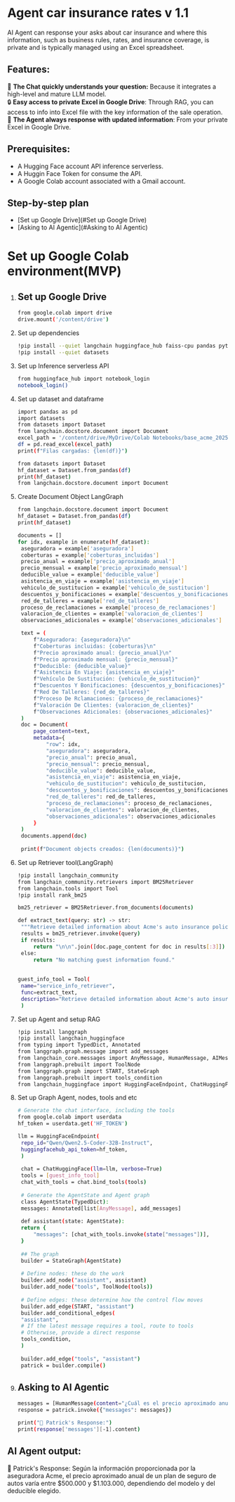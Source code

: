 # Agent car insurance rates v 1.1
AI Agent can response your asks about car insurance and where this information, such as business rules, rates, and insurance coverage, is private and is typically managed using an Excel spreadsheet.

## Features:
🧠 **The Chat quickly understands your question:** Because it integrates a high-level and mature LLM model.  
🔒 **Easy access to private Excel in Google Drive**: Through RAG, you can access to info into Excel file with the key information of the sale operation.  
🔄 **The Agent always response with updated information**: From your private Excel in Google Drive.

## Prerequisites:
- A Hugging Face account API inference serverless.
- A Huggin Face Token for consume the API.
- A Google Colab account associated with a Gmail account.


## Step-by-step plan

- [Set up Google Drive](#Set up Google Drive) 
- [Asking to AI Agentic](#Asking to AI Agentic)



# Set up Google Colab environment(MVP)

1. ## Set up Google Drive
   ```bash
   from google.colab import drive
   drive.mount('/content/drive')

2. Set up dependencies
   ```bash
   !pip install --quiet langchain huggingface_hub faiss-cpu pandas python-dotenv
   !pip install --quiet datasets

3. Set up Inference serverless API
   ```bash
   from huggingface_hub import notebook_login
   notebook_login()

4. Set up dataset and dataframe
   ```bash
   import pandas as pd
   import datasets
   from datasets import Dataset
   from langchain.docstore.document import Document
   excel_path = '/content/drive/MyDrive/Colab Notebooks/base_acme_2025.xlsx'
   df = pd.read_excel(excel_path)
   print(f"Filas cargadas: {len(df)}")
   
   from datasets import Dataset
   hf_dataset = Dataset.from_pandas(df)
   print(hf_dataset)
   from langchain.docstore.document import Document

5. Create Document Object LangGraph
   ```bash
   from langchain.docstore.document import Document
   hf_dataset = Dataset.from_pandas(df)
   print(hf_dataset)
   
   documents = []
   for idx, example in enumerate(hf_dataset):
    aseguradora = example['aseguradora']
    coberturas = example['coberturas_incluidas']
    precio_anual = example['precio_aproximado_anual']
    precio_mensual = example['precio_aproximado_mensual']
    deducible_value = example['deducible_value']
    asistencia_en_viaje = example['asistencia_en_viaje']
    vehiculo_de_sustitucion = example['vehiculo_de_sustitucion']
    descuentos_y_bonificaciones = example['descuentos_y_bonificaciones']
    red_de_talleres = example['red_de_talleres']
    proceso_de_reclamaciones = example['proceso_de_reclamaciones']
    valoracion_de_clientes = example['valoracion_de_clientes']
    observaciones_adicionales = example['observaciones_adicionales']

    text = (
        f"Aseguradora: {aseguradora}\n"
        f"Coberturas incluidas: {coberturas}\n"
        f"Precio aproximado anual: {precio_anual}\n"
        f"Precio aproximado mensual: {precio_mensual}"
        f"Deducible: {deducible_value}"
        f"Asistencia En Viaje: {asistencia_en_viaje}"
        f"Vehículo De Sustitución: {vehiculo_de_sustitucion}"
        f"Descuentos Y Bonificaciones: {descuentos_y_bonificaciones}"
        f"Red De Talleres: {red_de_talleres}"
        f"Proceso De Rclamaciones: {proceso_de_reclamaciones}"
        f"Valoración De Clientes: {valoracion_de_clientes}"
        f"Observaciones Adicionales: {observaciones_adicionales}"
    )
    doc = Document(
        page_content=text,
        metadata={
            "row": idx,
            "aseguradora": aseguradora,
            "precio_anual": precio_anual,
            "precio_mensual": precio_mensual,
            "deducible_value": deducible_value,
            "asistencia_en_viaje": asistencia_en_viaje,
            "vehiculo_de_sustitucion": vehiculo_de_sustitucion,
            "descuentos_y_bonificaciones": descuentos_y_bonificaciones,
            "red_de_talleres": red_de_talleres,
            "proceso_de_reclamaciones": proceso_de_reclamaciones,
            "valoracion_de_clientes": valoracion_de_clientes,
            "observaciones_adicionales": observaciones_adicionales
        }
    )
    documents.append(doc)
    
    print(f"Document objects creados: {len(documents)}")

6. Set up Retriever tool(LangGraph)
   ```bash
   !pip install langchain_community
   from langchain_community.retrievers import BM25Retriever
   from langchain.tools import Tool
   !pip install rank_bm25
   
   bm25_retriever = BM25Retriever.from_documents(documents)
   
   def extract_text(query: str) -> str:
    """Retrieve detailed information about Acme's auto insurance policies."""
    results = bm25_retriever.invoke(query)
    if results:
        return "\n\n".join([doc.page_content for doc in results[:3]])
    else:
        return "No matching guest information found."
        
        
   guest_info_tool = Tool(
    name="service_info_retriever",
    func=extract_text,
    description="Retrieve detailed information about Acme's auto insurance policies."
    )

7. Set up Agent and setup RAG
   ```bash
   !pip install langgraph
   !pip install langchain_huggingface
   from typing import TypedDict, Annotated
   from langgraph.graph.message import add_messages
   from langchain_core.messages import AnyMessage, HumanMessage, AIMessage
   from langgraph.prebuilt import ToolNode
   from langgraph.graph import START, StateGraph
   from langgraph.prebuilt import tools_condition
   from langchain_huggingface import HuggingFaceEndpoint, ChatHuggingFace

8. Set up Graph Agent, nodes, tools and etc
   ```bash
   # Generate the chat interface, including the tools
   from google.colab import userdata
   hf_token = userdata.get('HF_TOKEN')
   
   llm = HuggingFaceEndpoint(
    repo_id="Qwen/Qwen2.5-Coder-32B-Instruct",
    huggingfacehub_api_token=hf_token,
    )
    
    chat = ChatHuggingFace(llm=llm, verbose=True)
    tools = [guest_info_tool]
    chat_with_tools = chat.bind_tools(tools)
    
    # Generate the AgentState and Agent graph
    class AgentState(TypedDict):
    messages: Annotated[list[AnyMessage], add_messages]
    
    def assistant(state: AgentState):
    return {
        "messages": [chat_with_tools.invoke(state["messages"])],
    }
    
    ## The graph
    builder = StateGraph(AgentState)
    
    # Define nodes: these do the work
    builder.add_node("assistant", assistant)
    builder.add_node("tools", ToolNode(tools))
    
    # Define edges: these determine how the control flow moves
    builder.add_edge(START, "assistant")
    builder.add_conditional_edges(
    "assistant",
    # If the latest message requires a tool, route to tools
    # Otherwise, provide a direct response
    tools_condition,
    )
    
    builder.add_edge("tools", "assistant")
    patrick = builder.compile()

9. ## Asking to AI Agentic
   ```bash
   messages = [HumanMessage(content="¿Cuál es el precio aproximado anual de un plan?")]
   response = patrick.invoke({"messages": messages})
   
   print("🎩 Patrick's Response:")
   print(response['messages'][-1].content)


## AI Agent output:
🎩 Patrick's Response:
Según la información proporcionada por la aseguradora Acme, el precio aproximado anual de un plan de seguro de autos varía entre $500.000 y $1.103.000, dependiendo del modelo y del deducible elegido.

